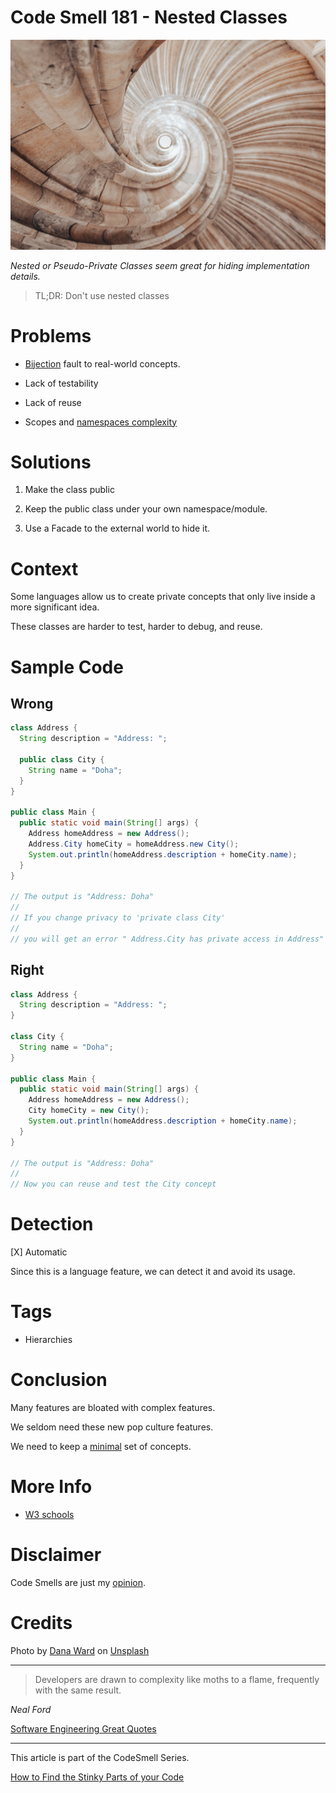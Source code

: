 # Code Smell 181 - Nested Classes
            
![Code Smell 181 - Nested Classes](Code%20Smell%20181%20-%20Nested%20Classes.jpg)

*Nested or Pseudo-Private Classes seem great for hiding implementation details.*

> TL;DR: Don't use nested classes

# Problems

- [Bijection](https://github.com/mcsee/Software-Design-Articles/tree/main/Articles/Theory/The%20One%20and%20Only%20Software%20Design%20Principle/readme.md) fault to real-world concepts.

- Lack of testability

- Lack of reuse

- Scopes and [namespaces complexity](https://stackoverflow.com/questions/47452783/code-style-and-smells-nested-classes)

# Solutions

1. Make the class public

2. Keep the public class under your own namespace/module.

3. Use a Facade to the external world to hide it.

# Context

Some languages allow us to create private concepts that only live inside a more significant idea. 

These classes are harder to test, harder to debug, and reuse.

# Sample Code

## Wrong

<!-- [Gist Url](https://gist.github.com/mcsee/836b485a9a9bb29e8292f9e79b867cbb) -->

```java
class Address {
  String description = "Address: ";

  public class City {
    String name = "Doha";
  }
}

public class Main {
  public static void main(String[] args) {
    Address homeAddress = new Address();
    Address.City homeCity = homeAddress.new City();
    System.out.println(homeAddress.description + homeCity.name);
  }
}

// The output is "Address: Doha"
//
// If you change privacy to 'private class City' 
//
// you will get an error " Address.City has private access in Address"
```

## Right

<!-- [Gist Url](https://gist.github.com/mcsee/abcc622d9f0f27c40fd94202535dcced) -->

```java
class Address {
  String description = "Address: ";
}
 
class City {
  String name = "Doha";
}

public class Main {
  public static void main(String[] args) {
    Address homeAddress = new Address();
    City homeCity = new City();
    System.out.println(homeAddress.description + homeCity.name);
  }
}

// The output is "Address: Doha"
//
// Now you can reuse and test the City concept
```

# Detection

[X] Automatic 

Since this is a language feature, we can detect it and avoid its usage.

# Tags

- Hierarchies

# Conclusion

Many features are bloated with complex features.

We seldom need these new pop culture features.

We need to keep a [minimal](https://github.com/mcsee/Software-Design-Articles/tree/main/Articles/Theory/What%20is%20(wrong%20with)%20software/readme.md) set of concepts.

# More Info

- [W3 schools](https://www.w3schools.com/java/java_inner_classes.asp)

# Disclaimer

Code Smells are just my [opinion](https://github.com/mcsee/Software-Design-Articles/tree/main/Articles/Blogging/I%20Wrote%20More%20than%2090%20Articles%20on%202021%20Here%20is%20What%20I%20Learned/readme.md).

# Credits

Photo by [Dana Ward](https://unsplash.com/@danaward) on [Unsplash](https://unsplash.com/s/photos/spiral)  
 
* * *

> Developers are drawn to complexity like moths to a flame, frequently with the same result.

_Neal Ford_
 
[Software Engineering Great Quotes](https://github.com/mcsee/Software-Design-Articles/tree/main/Articles/Quotes/Software%20Engineering%20Great%20Quotes/readme.md)

* * *

This article is part of the CodeSmell Series.

[How to Find the Stinky Parts of your Code](https://github.com/mcsee/Software-Design-Articles/tree/main/Articles/Code%20Smells/How%20to%20Find%20the%20Stinky%20parts%20of%20your%20Code/readme.md)